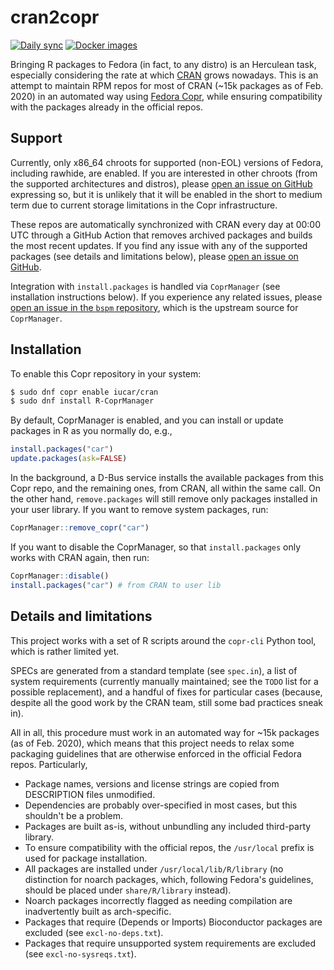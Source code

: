 # cran2copr

[![Daily sync](https://github.com/Enchufa2/cran2copr/actions/workflows/sync.yml/badge.svg)](https://github.com/Enchufa2/cran2copr/actions/workflows/sync.yml)
[![Docker images](https://github.com/Enchufa2/cran2copr/actions/workflows/docker.yml/badge.svg)](https://github.com/Enchufa2/cran2copr/actions/workflows/docker.yml)

Bringing R packages to Fedora (in fact, to any distro) is an Herculean task, especially considering the rate at which [CRAN](https://cran.r-project.org) grows nowadays. This is an attempt to maintain RPM repos for most of CRAN (~15k packages as of Feb. 2020) in an automated way using [Fedora Copr](https://copr.fedorainfracloud.org/), while ensuring compatibility with the packages already in the official repos.

## Support

Currently, only x86_64 chroots for supported (non-EOL) versions of Fedora, including rawhide, are enabled. If you are interested in other chroots (from the supported architectures and distros), please [open an issue on GitHub](https://github.com/Enchufa2/cran2copr/issues) expressing so, but it is unlikely that it will be enabled in the short to medium term due to current storage limitations in the Copr infrastructure.

These repos are automatically synchronized with CRAN every day at 00:00 UTC through a GitHub Action that removes archived packages and builds the most recent updates. If you find any issue with any of the supported packages (see details and limitations below), please [open an issue on GitHub](https://github.com/Enchufa2/cran2copr/issues).

Integration with `install.packages` is handled via `CoprManager` (see installation instructions below). If you experience any related issues, please [open an issue in the `bspm` repository](https://github.com/Enchufa2/bspm/issues), which is the upstream source for `CoprManager`.

## Installation

To enable this Copr repository in your system:

```bash
$ sudo dnf copr enable iucar/cran
$ sudo dnf install R-CoprManager
```

By default, CoprManager is enabled, and you can install or update packages in R as you normally do, e.g.,

```r
install.packages("car")
update.packages(ask=FALSE)
```

In the background, a D-Bus service installs the available packages from this Copr repo, and the remaining ones, from CRAN, all within the same call. On the other hand, `remove.packages` will still remove only packages installed in your user library. If you want to remove system packages, run:

```r
CoprManager::remove_copr("car")
```

If you want to disable the CoprManager, so that `install.packages` only works with CRAN again, then run:

```r
CoprManager::disable()
install.packages("car") # from CRAN to user lib
```

## Details and limitations

This project works with a set of R scripts around the `copr-cli` Python tool, which is rather limited yet.

SPECs are generated from a standard template (see `spec.in`), a list of system requirements (currently manually maintained; see the `TODO` list for a possible replacement), and a handful of fixes for particular cases (because, despite all the good work by the CRAN team, still some bad practices sneak in).

All in all, this procedure must work in an automated way for ~15k packages (as of Feb. 2020), which means that this project needs to relax some packaging guidelines that are otherwise enforced in the official Fedora repos. Particularly,

- Package names, versions and license strings are copied from DESCRIPTION files unmodified.
- Dependencies are probably over-specified in most cases, but this shouldn't be a problem.
- Packages are built as-is, without unbundling any included third-party library.
- To ensure compatibility with the official repos, the `/usr/local` prefix is used for package installation.
- All packages are installed under `/usr/local/lib/R/library` (no distinction for noarch packages, which, following Fedora's guidelines, should be placed under `share/R/library` instead).
- Noarch packages incorrectly flagged as needing compilation are inadvertently built as arch-specific.
- Packages that require (Depends or Imports) Bioconductor packages are excluded (see `excl-no-deps.txt`).
- Packages that require unsupported system requirements are excluded (see `excl-no-sysreqs.txt`).
